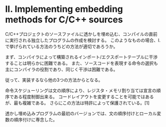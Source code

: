# II. Implementing embedding methods for C/C++ sources

C/C++プロジェクトのソースファイルに透かしを埋め込む、コンパイルの直前に実行される独立したプログラムの作成を検討する。
このようなものの場合、I.で挙げられている方法のうちどの方法が適切であろうか。

まず、コンパイラによって構築されるインポート/エクスポートテーブルに干渉することは明らかに困難である。
また、ソースコードを表現する命令の選択も主にコンパイラの役割であり、同じく干渉は困難である。

従って、実装するなら他の3つの方法からとなる。

命令スケジューリングは文の順序により、レジスタ・メモリ割り当ては宣言の順序である程度制御出来る。
コードレイアウトを変更することを可能ではあるが、最も複雑である。
さらにこの方法は特許によって保護されている。[1]

透かし埋め込みプログラムの最初のバージョンでは、文の順序付けとローカル変数の順序付けに専念した。

